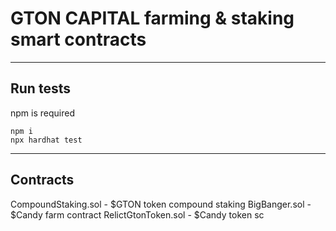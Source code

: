 # GTON CAPITAL farming & staking smart contracts
---
## Run tests
npm is required
```
npm i
npx hardhat test
```
---
## Contracts
CompoundStaking.sol - $GTON token compound staking
BigBanger.sol - $Candy farm contract
RelictGtonToken.sol - $Candy token sc
